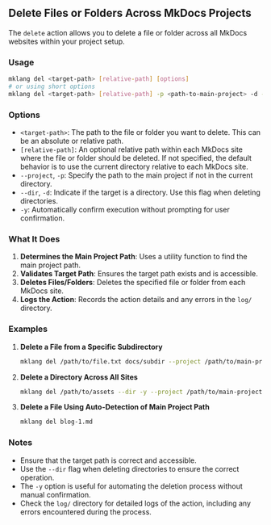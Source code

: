 ## Delete Files or Folders Across MkDocs Projects

The `delete` action allows you to delete a file or folder across all MkDocs websites within your project setup.

### Usage

```bash
mklang del <target-path> [relative-path] [options]
# or using short options
mklang del <target-path> [relative-path] -p <path-to-main-project> -d -y
```

### Options

- `<target-path>`: The path to the file or folder you want to delete. This can be an absolute or relative path.
- `[relative-path]`: An optional relative path within each MkDocs site where the file or folder should be deleted. If not specified, the default behavior is to use the current directory relative to each MkDocs site.
- `--project`, `-p`: Specify the path to the main project if not in the current directory.
- `--dir`, `-d`: Indicate if the target is a directory. Use this flag when deleting directories.
- `-y`: Automatically confirm execution without prompting for user confirmation.

### What It Does

1. **Determines the Main Project Path**: Uses a utility function to find the main project path.
2. **Validates Target Path**: Ensures the target path exists and is accessible.
3. **Deletes Files/Folders**: Deletes the specified file or folder from each MkDocs site.
4. **Logs the Action**: Records the action details and any errors in the `log/` directory.

### Examples

1. **Delete a File from a Specific Subdirectory**

   ```bash
   mklang del /path/to/file.txt docs/subdir --project /path/to/main-project
   ```

2. **Delete a Directory Across All Sites**

   ```bash
   mklang del /path/to/assets --dir -y --project /path/to/main-project
   ```

3. **Delete a File Using Auto-Detection of Main Project Path**

   ```bash
   mklang del blog-1.md
   ```

### Notes

- Ensure that the target path is correct and accessible.
- Use the `--dir` flag when deleting directories to ensure the correct operation.
- The `-y` option is useful for automating the deletion process without manual confirmation.
- Check the `log/` directory for detailed logs of the action, including any errors encountered during the process. 